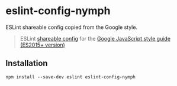 # eslint-config-nymph

ESLint shareable config copied from the Google style.

> ESLint [shareable config](http://eslint.org/docs/developer-guide/shareable-configs.html) for
> the [Google JavaScript style guide (ES2015+ version)](https://google.github.io/styleguide/jsguide.html)

## Installation

```shell
npm install --save-dev eslint eslint-config-nymph
```
